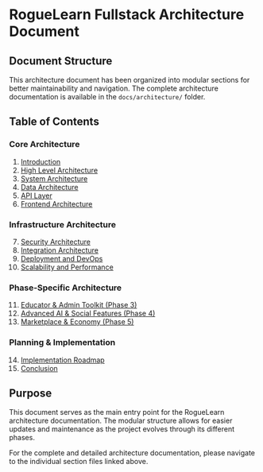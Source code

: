 # RogueLearn Fullstack Architecture Document

## Document Structure

This architecture document has been organized into modular sections for better maintainability and navigation. The complete architecture documentation is available in the `docs/architecture/` folder.

## Table of Contents

### Core Architecture
1. [Introduction](./core/introduction.md)
2. [High Level Architecture](./core/high-level-architecture.md)
3. [System Architecture](./core/system-architecture.md)
4. [Data Architecture](./core/data-architecture.md)
5. [API Layer](./core/api-layer.md)
6. [Frontend Architecture](./core/frontend-architecture.md)

### Infrastructure Architecture
7. [Security Architecture](./infrastructure/security-architecture.md)
8. [Integration Architecture](./infrastructure/integration-architecture.md)
9. [Deployment and DevOps](./infrastructure/deployment-devops.md)
10. [Scalability and Performance](./infrastructure/scalability-performance.md)

### Phase-Specific Architecture
11. [Educator & Admin Toolkit (Phase 3)](./phases/educator-admin-toolkit.md)
12. [Advanced AI & Social Features (Phase 4)](./phases/advanced-ai-social.md)
13. [Marketplace & Economy (Phase 5)](./phases/marketplace-economy.md)

### Planning & Implementation
14. [Implementation Roadmap](./planning/implementation-roadmap.md)
15. [Conclusion](./planning/conclusion.md)

## Purpose

This document serves as the main entry point for the RogueLearn architecture documentation. The modular structure allows for easier updates and maintenance as the project evolves through its different phases.

For the complete and detailed architecture documentation, please navigate to the individual section files linked above.